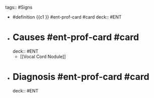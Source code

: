 tags:: #Signs

- #definition {{c1 }} #ent-prof-card #card
  deck:: #ENT
- # Causes #ent-prof-card #card
  deck:: #ENT
  - [[Vocal Cord Nodule]]
- # Diagnosis #ent-prof-card #card
  deck:: #ENT
